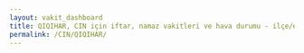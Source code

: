 ```yaml
---
layout: vakit_dashboard
title: QIQIHAR, CIN için iftar, namaz vakitleri ve hava durumu - ilçe/eyalet seç
permalink: /CIN/QIQIHAR/
---
```


<script type="text/javascript">
  var GLOBAL_COUNTRY = 'CIN';
  var GLOBAL_CITY = 'QIQIHAR';
  var GLOBAL_STATE = '';
  var lat = 72;
  var lon = 21;
</script>
